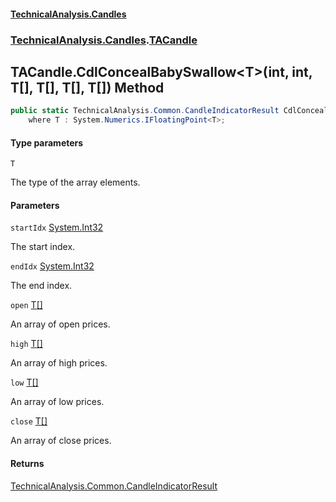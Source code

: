 #### [TechnicalAnalysis\.Candles](Atypical.TechnicalAnalysis.Candles.md 'Atypical\.TechnicalAnalysis\.Candles')
### [TechnicalAnalysis\.Candles](Atypical.TechnicalAnalysis.Candles.md#TechnicalAnalysis.Candles 'TechnicalAnalysis\.Candles').[TACandle](TACandle.md 'TechnicalAnalysis\.Candles\.TACandle')

## TACandle\.CdlConcealBabySwallow\<T\>\(int, int, T\[\], T\[\], T\[\], T\[\]\) Method

```csharp
public static TechnicalAnalysis.Common.CandleIndicatorResult CdlConcealBabySwallow<T>(int startIdx, int endIdx, T[] open, T[] high, T[] low, T[] close)
    where T : System.Numerics.IFloatingPoint<T>;
```
#### Type parameters

<a name='TechnicalAnalysis.Candles.TACandle.CdlConcealBabySwallow_T_(int,int,T[],T[],T[],T[]).T'></a>

`T`

The type of the array elements\.
#### Parameters

<a name='TechnicalAnalysis.Candles.TACandle.CdlConcealBabySwallow_T_(int,int,T[],T[],T[],T[]).startIdx'></a>

`startIdx` [System\.Int32](https://docs.microsoft.com/en-us/dotnet/api/System.Int32 'System\.Int32')

The start index\.

<a name='TechnicalAnalysis.Candles.TACandle.CdlConcealBabySwallow_T_(int,int,T[],T[],T[],T[]).endIdx'></a>

`endIdx` [System\.Int32](https://docs.microsoft.com/en-us/dotnet/api/System.Int32 'System\.Int32')

The end index\.

<a name='TechnicalAnalysis.Candles.TACandle.CdlConcealBabySwallow_T_(int,int,T[],T[],T[],T[]).open'></a>

`open` [T](TACandle.CdlConcealBabySwallow_T_(int,int,T[],T[],T[],T[]).md#TechnicalAnalysis.Candles.TACandle.CdlConcealBabySwallow_T_(int,int,T[],T[],T[],T[]).T 'TechnicalAnalysis\.Candles\.TACandle\.CdlConcealBabySwallow\<T\>\(int, int, T\[\], T\[\], T\[\], T\[\]\)\.T')[\[\]](https://docs.microsoft.com/en-us/dotnet/api/System.Array 'System\.Array')

An array of open prices\.

<a name='TechnicalAnalysis.Candles.TACandle.CdlConcealBabySwallow_T_(int,int,T[],T[],T[],T[]).high'></a>

`high` [T](TACandle.CdlConcealBabySwallow_T_(int,int,T[],T[],T[],T[]).md#TechnicalAnalysis.Candles.TACandle.CdlConcealBabySwallow_T_(int,int,T[],T[],T[],T[]).T 'TechnicalAnalysis\.Candles\.TACandle\.CdlConcealBabySwallow\<T\>\(int, int, T\[\], T\[\], T\[\], T\[\]\)\.T')[\[\]](https://docs.microsoft.com/en-us/dotnet/api/System.Array 'System\.Array')

An array of high prices\.

<a name='TechnicalAnalysis.Candles.TACandle.CdlConcealBabySwallow_T_(int,int,T[],T[],T[],T[]).low'></a>

`low` [T](TACandle.CdlConcealBabySwallow_T_(int,int,T[],T[],T[],T[]).md#TechnicalAnalysis.Candles.TACandle.CdlConcealBabySwallow_T_(int,int,T[],T[],T[],T[]).T 'TechnicalAnalysis\.Candles\.TACandle\.CdlConcealBabySwallow\<T\>\(int, int, T\[\], T\[\], T\[\], T\[\]\)\.T')[\[\]](https://docs.microsoft.com/en-us/dotnet/api/System.Array 'System\.Array')

An array of low prices\.

<a name='TechnicalAnalysis.Candles.TACandle.CdlConcealBabySwallow_T_(int,int,T[],T[],T[],T[]).close'></a>

`close` [T](TACandle.CdlConcealBabySwallow_T_(int,int,T[],T[],T[],T[]).md#TechnicalAnalysis.Candles.TACandle.CdlConcealBabySwallow_T_(int,int,T[],T[],T[],T[]).T 'TechnicalAnalysis\.Candles\.TACandle\.CdlConcealBabySwallow\<T\>\(int, int, T\[\], T\[\], T\[\], T\[\]\)\.T')[\[\]](https://docs.microsoft.com/en-us/dotnet/api/System.Array 'System\.Array')

An array of close prices\.

#### Returns
[TechnicalAnalysis\.Common\.CandleIndicatorResult](https://docs.microsoft.com/en-us/dotnet/api/TechnicalAnalysis.Common.CandleIndicatorResult 'TechnicalAnalysis\.Common\.CandleIndicatorResult')